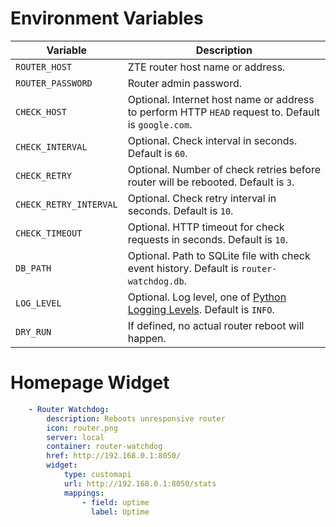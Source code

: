 # Environment Variables

Variable               | Description
---------------------- | -----------
`ROUTER_HOST`          | ZTE router host name or address.
`ROUTER_PASSWORD`      | Router admin password.
`CHECK_HOST`           | Optional. Internet host name or address to perform HTTP `HEAD` request to. Default is `google.com`.
`CHECK_INTERVAL`       | Optional. Check interval in seconds. Default is `60`.
`CHECK_RETRY`          | Optional. Number of check retries before router will be rebooted. Default is `3`.
`CHECK_RETRY_INTERVAL` | Optional. Check retry interval in seconds. Default is `10`.
`CHECK_TIMEOUT`        | Optional. HTTP timeout for check requests in seconds. Default is `10`.
`DB_PATH`              | Optional. Path to SQLite file with check event history. Default is `router-watchdog.db`.
`LOG_LEVEL`            | Optional. Log level, one of [Python Logging Levels](https://docs.python.org/3/library/logging.html#levels). Default is `INFO`.
`DRY_RUN`              | If defined, no actual router reboot will happen.

# Homepage Widget

```yaml
    - Router Watchdog:
        description: Reboots unresponsive router
        icon: router.png
        server: local
        container: router-watchdog
        href: http://192.168.0.1:8050/
        widget:
            type: customapi
            url: http://192.168.0.1:8050/stats
            mappings:
                - field: uptime
                  label: Uptime
```
